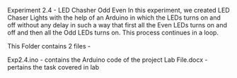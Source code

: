 Experiment 2.4 - LED Chasher Odd Even
In this experiment, we created LED Chaser Lights with the help of an Arduino in which the LEDs turns on and off without any delay in such a way that first all the Even LEDs turns on and off and then all the Odd LEDs turns on. This process continues in a loop.

This Folder contains 2 files -

Exp2.4.ino - contains the Arduino code of the project
Lab File.docx - pertains the task covered in lab
